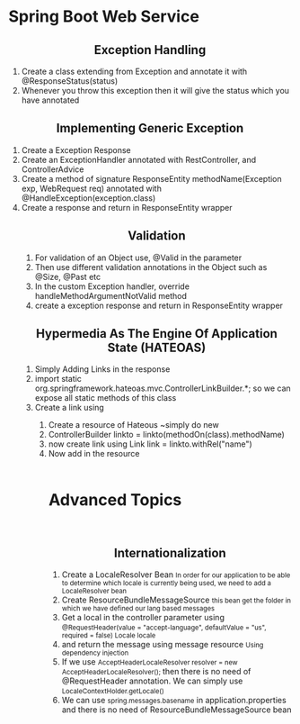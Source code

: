 <h1>Spring Boot Web Service</h1>

<h2 align="center">Exception Handling</h2>
<ol>
    <li>Create a class extending from Exception and annotate it with @ResponseStatus(status)</li>
    <li>Whenever you throw this exception then it will give the status which you have annotated</li>
</ol>

<h2 align="center">Implementing Generic Exception</h2>
<ol>
    <li>Create a Exception Response</li>
    <li>Create an ExceptionHandler annotated with RestController, and ControllerAdvice </li>
    <li>Create a method of signature ResponseEntity<Object> methodName(Exception exp, WebRequest req) annotated with @HandleException(exception.class)</li>
    <li>Create a response and return in ResponseEntity wrapper</li>
</ol>

<h2 align="center">Validation</h2>
<ol>
    <li>For validation of an Object use, @Valid in the parameter</li>
    <li>Then use different validation annotations in the Object such as @Size, @Past etc</li>
    <li>In the custom Exception handler, override handleMethodArgumentNotValid method</li>
    <li>create a exception response and return in ResponseEntity wrapper</li>    
</ol>

<h2 align="center">Hypermedia As The Engine Of Application State (HATEOAS)</h2>
<ol>
    <li>Simply Adding Links in the response</li>
    <li>import static org.springframework.hateoas.mvc.ControllerLinkBuilder.*;
    so we can expose all static methods of this class</li>
    <li>Create a link using</li>
    <ol>
    	<li>Create a resource<Object> of Hateous ~simply do new</li>
    	<li>ControllerBuilder linkto = linkto(methodOn(class).methodName)</li>
    	<li>now create link using Link link = linkto.withRel("name")</li>
    	<li>Now add in the resource</li>
    </ol>
</ol>

<br>
<h1>Advanced Topics</h1>
<br>

<h2 align="center">Internationalization</h2>
<ol>
    <li>Create a LocaleResolver Bean <small>In order for our application to be able to determine which locale is currently being used, we need to add a LocaleResolver bean</small></li>
    <li>Create ResourceBundleMessageSource <small>this bean get the folder in which we have defined our lang based messages</small></li>
    <li>Get a local in the controller parameter using <small>@RequestHeader(value = "accept-language", defaultValue = "us", required = false) Locale locale</small></li>
    <li>and return the message using message resource <small>Using dependency injection</small></li>
    <li>If we use <small>AcceptHeaderLocaleResolver resolver = new AcceptHeaderLocaleResolver();
    </small> then there is no need of @RequestHeader annotation. We can simply use <small>LocaleContextHolder.getLocale()</small></li>
    <li>We can use <small>spring.messages.basename</small> in application.properties and there is no need of ResourceBundleMessageSource bean</li>
</ol>

